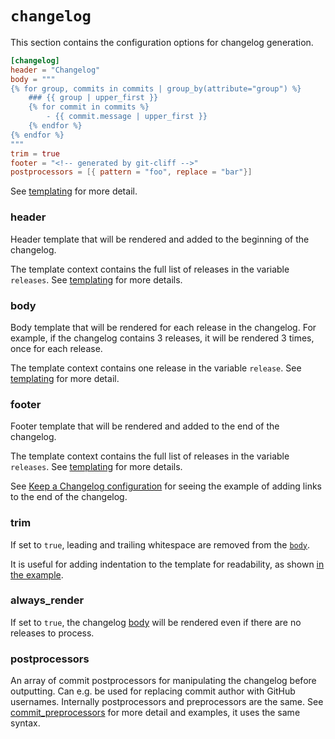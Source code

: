 # `changelog`

This section contains the configuration options for changelog generation.

<!-- {% raw %} -->

```toml
[changelog]
header = "Changelog"
body = """
{% for group, commits in commits | group_by(attribute="group") %}
    ### {{ group | upper_first }}
    {% for commit in commits %}
        - {{ commit.message | upper_first }}
    {% endfor %}
{% endfor %}
"""
trim = true
footer = "<!-- generated by git-cliff -->"
postprocessors = [{ pattern = "foo", replace = "bar"}]
```

<!-- {% endraw %} -->

See [templating](/docs/category/templating) for more detail.

### header

Header template that will be rendered and added to the beginning of the changelog.

The template context contains the full list of releases in the variable `releases`. See [templating](/docs/category/templating) for more details.

### body

Body template that will be rendered for each release in the changelog. For example, if the changelog contains 3 releases, it will be rendered 3 times, once for each release.

The template context contains one release in the variable `release`. See [templating](/docs/category/templating) for more detail.

### footer

Footer template that will be rendered and added to the end of the changelog.

The template context contains the full list of releases in the variable `releases`. See [templating](/docs/category/templating) for more details.

See [Keep a Changelog configuration](/docs/templating/examples#keep-a-changelog) for seeing the example of adding links to the end of the changelog.

### trim

If set to `true`, leading and trailing whitespace are removed from the [`body`](#body).

It is useful for adding indentation to the template for readability, as shown [in the example](#changelog).

### always_render

If set to `true`, the changelog [body](#body) will be rendered even if there are no releases to process.

### postprocessors

An array of commit postprocessors for manipulating the changelog before outputting.
Can e.g. be used for replacing commit author with GitHub usernames.
Internally postprocessors and preprocessors are the same. See [commit_preprocessors](/docs/configuration/git#commit_preprocessors) for more detail and examples, it uses the same syntax.
